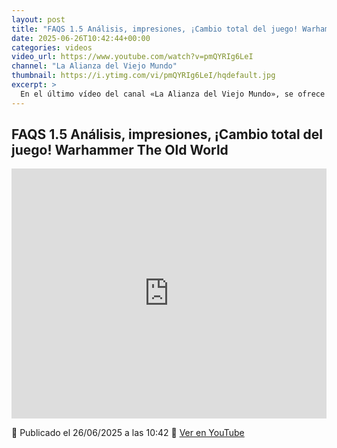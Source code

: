 ```yaml
---
layout: post
title: "FAQS 1.5 Análisis, impresiones, ¡Cambio total del juego! Warhammer The Old World"
date: 2025-06-26T10:42:44+00:00
categories: videos
video_url: https://www.youtube.com/watch?v=pmQYRIg6LeI
channel: "La Alianza del Viejo Mundo"
thumbnail: https://i.ytimg.com/vi/pmQYRIg6LeI/hqdefault.jpg
excerpt: >
  En el último vídeo del canal «La Alianza del Viejo Mundo», se ofrece un análisis detallado de las recientes actualizaciones en Warhammer The Old World. Con el título «FAQS 1.5 Análisis, impresiones, ¡Cambio total del juego!», el contenido parece centrarse en cómo estas novedades podrían transformar la dinámica del juego. Para los entusiastas de Warhammer, este análisis promete ser una fuente valiosa de información y perspectivas frescas sobre el impacto de las nuevas reglas.
---
```


## FAQS 1.5 Análisis, impresiones, ¡Cambio total del juego! Warhammer The Old World

<iframe width="100%" height="400" src="https://www.youtube.com/embed/pmQYRIg6LeI" frameborder="0" allowfullscreen></iframe>

📅 Publicado el 26/06/2025 a las 10:42
🔗 [Ver en YouTube](https://www.youtube.com/watch?v=pmQYRIg6LeI)
